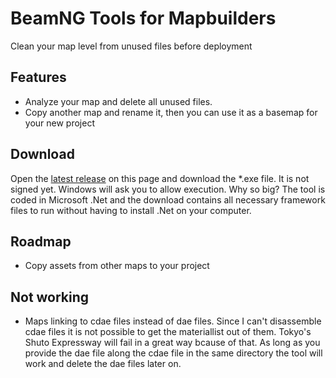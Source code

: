 # BeamNG Tools for Mapbuilders
Clean your map level from unused files before deployment

## Features
- Analyze your map and delete all unused files.
- Copy another map and rename it, then you can use it as a basemap for your new project

## Download
Open the [latest release](https://github.com/alexkleinwaechter/BeamNG_LevelCleanUp/releases/) on this page and download the *.exe file. It is not signed yet. Windows will ask you to allow execution. Why so big? 
The tool is coded in Microsoft .Net and the download contains all necessary framework files to run without having to install .Net on your computer.

## Roadmap
- Copy assets from other maps to your project

## Not working
- Maps linking to cdae files instead of dae files. Since I can't disassemble cdae files it is not possible to get the materiallist out of them. Tokyo's Shuto Expressway will fail in a great way bcause of that. As long as you provide the dae file along the cdae file in the same directory the tool will work and delete the dae files later on.
